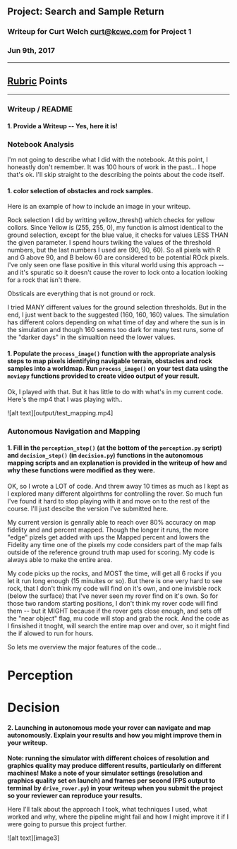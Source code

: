 ## Project: Search and Sample Return
### Writeup for Curt Welch <curt@kcwc.com> for Project 1
### Jun 9th, 2017

---


## [Rubric](https://review.udacity.com/#!/rubrics/916/view) Points 

---
### Writeup / README

#### 1. Provide a Writeup -- Yes, here it is!


### Notebook Analysis

I'm not going to describe what I did with the notebook. At this point, I honeastly don't remember. It was 100 hours of work in the past...  I hope that's ok. I'll skip straight to the describing the points about the code itself.


#### 1. color selection of obstacles and rock samples.
Here is an example of how to include an image in your writeup.

Rock selection I did by writting yellow_thresh() which checks for yellow collors.  Since Yellow is (255, 255, 0), my function is almost identical to the ground selection, except for the blue value, it checks for values LESS THAN the given parameter. I spend hours twiking the values of the threshold numbers, but the last numbers I used are (90, 90, 60).  So all pixels with R and G above 90, and B below 60 are considered to be potential ROck pixels.  I've only seen one flase positive in this vitural world using this approach -- and it's spuratic so it doesn't cause the rover to lock onto a location looking for a rock that isn't there.

Obsticals are everything that is not ground or rock.

I tried MANY different values for the ground selection thresholds. But in the end, I just went back to the suggested (160, 160, 160) values. The simulation has different colors depending on what time of day and where the sun is in the simulation and though 160 seems too dark for many test runs, some of the "darker days" in the simualtion need the lower values.

#### 1. Populate the `process_image()` function with the appropriate analysis steps to map pixels identifying navigable terrain, obstacles and rock samples into a worldmap.  Run `process_image()` on your test data using the `moviepy` functions provided to create video output of your result. 

Ok, I played with that. But it has little to do with what's in my current code.  Here's the mp4 that I was playing with..


![alt text][output/test_mapping.mp4]


### Autonomous Navigation and Mapping

#### 1. Fill in the `perception_step()` (at the bottom of the `perception.py` script) and `decision_step()` (in `decision.py`) functions in the autonomous mapping scripts and an explanation is provided in the writeup of how and why these functions were modified as they were.

OK, so I wrote a LOT of code.  And threw away 10 times as much as I kept as I explored many different algoirthms for controlling the rover.  So much fun I've found it hard to stop playing with it and move on to the rest of the course.  I'll just descibe the version I've submitted here.

My current version is genrally able to reach over 80% accuracy on map fidelity and and percent mapped.  Though the longer it runs, the more "edge" pizels get added with ups the Mapped percent and lowers the Fidelity any time one of the pixels my code considers part of the map falls outside of the reference ground truth map used for scoring.  My code is always able to make the entire area.

My code picks up the rocks, and MOST the time, will get all 6 rocks if you let it run long enough (15 minuites or so).  But there is one very hard to see rock, that I don't think my code will find on it's own, and one invisble rock (below the surface) that I've never seen my rover find on it's own.  So for those two random starting positions, I don't think my rover code will find them -- but it MIGHT because if the rover gets close enough, and sets off the "near object" flag, mu code will stop and grab the rock.  And the code as I finsished it tnoght, will search the entire map over and over, so it might find the if alowed to run for hours.

So lets me overview the major features of the code...

# Perception

# Decision





#### 2. Launching in autonomous mode your rover can navigate and map autonomously.  Explain your results and how you might improve them in your writeup.  

**Note: running the simulator with different choices of resolution and graphics quality may produce different results, particularly on different machines!  Make a note of your simulator settings (resolution and graphics quality set on launch) and frames per second (FPS output to terminal by `drive_rover.py`) in your writeup when you submit the project so your reviewer can reproduce your results.**

Here I'll talk about the approach I took, what techniques I used, what worked and why, where the pipeline might fail and how I might improve it if I were going to pursue this project further.  



![alt text][image3]


